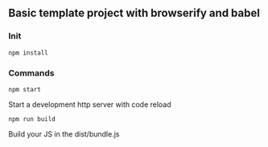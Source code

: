 ## Basic template project with browserify and babel

### Init

```
npm install
```

### Commands

```
npm start
```
Start a development http server with code reload


```
npm run build
```
Build your JS in the dist/bundle.js
